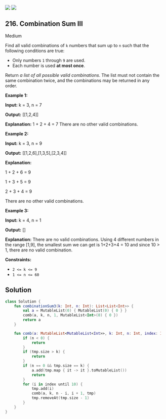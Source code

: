 [![](https://img.shields.io/github/stars/javadev/LeetCode-in-Kotlin?label=Stars&style=flat-square)](https://github.com/javadev/LeetCode-in-Kotlin)
[![](https://img.shields.io/github/forks/javadev/LeetCode-in-Kotlin?label=Fork%20me%20on%20GitHub%20&style=flat-square)](https://github.com/javadev/LeetCode-in-Kotlin/fork)

## 216\. Combination Sum III

Medium

Find all valid combinations of `k` numbers that sum up to `n` such that the following conditions are true:

*   Only numbers `1` through `9` are used.
*   Each number is used **at most once**.

Return _a list of all possible valid combinations_. The list must not contain the same combination twice, and the combinations may be returned in any order.

**Example 1:**

**Input:** k = 3, n = 7

**Output:** [[1,2,4]]

**Explanation:** 1 + 2 + 4 = 7 There are no other valid combinations.

**Example 2:**

**Input:** k = 3, n = 9

**Output:** [[1,2,6],[1,3,5],[2,3,4]]

**Explanation:** 

1 + 2 + 6 = 9 

1 + 3 + 5 = 9 

2 + 3 + 4 = 9 

There are no other valid combinations.

**Example 3:**

**Input:** k = 4, n = 1

**Output:** []

**Explanation:** There are no valid combinations. Using 4 different numbers in the range [1,9], the smallest sum we can get is 1+2+3+4 = 10 and since 10 > 1, there are no valid combination.

**Constraints:**

*   `2 <= k <= 9`
*   `1 <= n <= 60`

## Solution

```kotlin
class Solution {
    fun combinationSum3(k: Int, n: Int): List<List<Int>> {
        val a = MutableList(0) { MutableList(0) { 0 } }
        comb(a, k, n, 1, MutableList<Int>(0) { 0 })
        return a
    }

    fun comb(a: MutableList<MutableList<Int>>, k: Int, n: Int, index: Int, tmp: MutableList<Int>) {
        if (n < 0) {
            return
        }
        if (tmp.size > k) {
            return
        }
        if (n == 0 && tmp.size == k) {
            a.add(tmp.map { it -> it }.toMutableList())
            return
        }
        for (i in index until 10) {
            tmp.add(i)
            comb(a, k, n - i, i + 1, tmp)
            tmp.removeAt(tmp.size - 1)
        }
    }
}
```